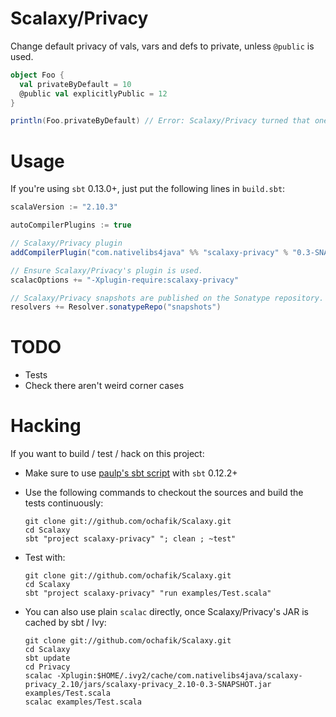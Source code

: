 # Scalaxy/Privacy

Change default privacy of vals, vars and defs to private, unless `@public` is used.

```scala
object Foo {
  val privateByDefault = 10
  @public val explicitlyPublic = 12
}

println(Foo.privateByDefault) // Error: Scalaxy/Privacy turned that one private.
```

# Usage

If you're using `sbt` 0.13.0+, just put the following lines in `build.sbt`:
```scala
scalaVersion := "2.10.3"

autoCompilerPlugins := true

// Scalaxy/Privacy plugin
addCompilerPlugin("com.nativelibs4java" %% "scalaxy-privacy" % "0.3-SNAPSHOT")

// Ensure Scalaxy/Privacy's plugin is used.
scalacOptions += "-Xplugin-require:scalaxy-privacy"

// Scalaxy/Privacy snapshots are published on the Sonatype repository.
resolvers += Resolver.sonatypeRepo("snapshots")
```

# TODO

- Tests
- Check there aren't weird corner cases

# Hacking

If you want to build / test / hack on this project:
- Make sure to use [paulp's sbt script](https://github.com/paulp/sbt-extras) with `sbt` 0.12.2+
- Use the following commands to checkout the sources and build the tests continuously:

    ```
    git clone git://github.com/ochafik/Scalaxy.git
    cd Scalaxy
    sbt "project scalaxy-privacy" "; clean ; ~test"
    ```
- Test with:

  ```
  git clone git://github.com/ochafik/Scalaxy.git
  cd Scalaxy
  sbt "project scalaxy-privacy" "run examples/Test.scala"
  ```

- You can also use plain `scalac` directly, once Scalaxy/Privacy's JAR is cached by sbt / Ivy:

  ```
  git clone git://github.com/ochafik/Scalaxy.git
  cd Scalaxy
  sbt update
  cd Privacy
  scalac -Xplugin:$HOME/.ivy2/cache/com.nativelibs4java/scalaxy-privacy_2.10/jars/scalaxy-privacy_2.10-0.3-SNAPSHOT.jar examples/Test.scala
  scalac examples/Test.scala
  ```
